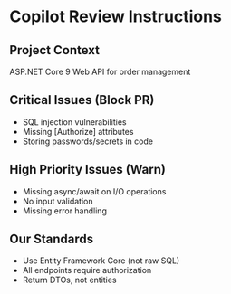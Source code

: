# Copilot Review Instructions

## Project Context
ASP.NET Core 9 Web API for order management

## Critical Issues (Block PR)
- SQL injection vulnerabilities
- Missing [Authorize] attributes
- Storing passwords/secrets in code

## High Priority Issues (Warn)
- Missing async/await on I/O operations
- No input validation
- Missing error handling

## Our Standards
- Use Entity Framework Core (not raw SQL)
- All endpoints require authorization
- Return DTOs, not entities
